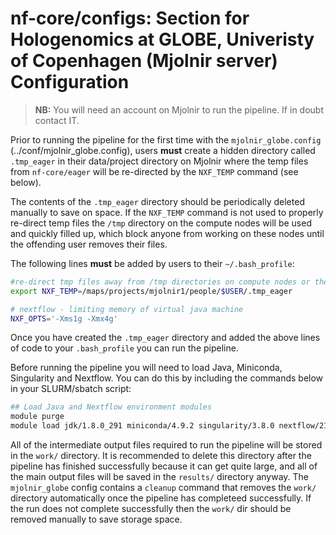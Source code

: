 # nf-core/configs: Section for Hologenomics at GLOBE, Univeristy of Copenhagen (Mjolnir server) Configuration

> **NB:** You will need an account on Mjolnir to run the pipeline. If in doubt contact IT.

Prior to running the pipeline for the first time with the `mjolnir_globe.config` (../conf/mjolnir_globe.config), users **must** create a hidden directory called `.tmp_eager` in their data/project directory on Mjolnir where the temp files from `nf-core/eager` will be re-directed by the `NXF_TEMP` command (see below).

The contents of the `.tmp_eager` directory should be periodically deleted manually to save on space. 
If the `NXF_TEMP` command is not used to properly re-direct temp files the `/tmp` directory on the compute nodes will be used and quickly filled up, which block anyone from working on these nodes until the offending user removes their files.

The following lines **must** be added by users to their `~/.bash_profile`:

```bash
#re-direct tmp files away from /tmp directories on compute nodes or the headnode
export NXF_TEMP=/maps/projects/mjolnir1/people/$USER/.tmp_eager

# nextflow - limiting memory of virtual java machine
NXF_OPTS='-Xms1g -Xmx4g'
```

Once you have created the `.tmp_eager` directory and added the above lines of code to your `.bash_profile` you can run the pipeline.

Before running the pipeline you will need to load Java, Miniconda, Singularity and Nextflow. You can do this by including the commands below in your SLURM/sbatch script:

```bash
## Load Java and Nextflow environment modules
module purge
module load jdk/1.8.0_291 miniconda/4.9.2 singularity/3.8.0 nextflow/21.04.1.5556
```

All of the intermediate output files required to run the pipeline will be stored in the `work/` directory. It is recommended to delete this directory after the pipeline has finished successfully because it can get quite large, and all of the main output files will be saved in the `results/` directory anyway.
The `mjolnir_globe` config contains a `cleanup` command that removes the `work/` directory automatically once the pipeline has completeed successfully. If the run does not complete successfully then the `work/` dir should be removed manually to save storage space.
